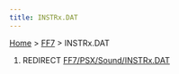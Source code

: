 ```yaml
---
title: INSTRx.DAT
---
```


[Home](Main%20Page.md) > [FF7](FF7.md) > INSTRx.DAT

1.  REDIRECT [FF7/PSX/Sound/INSTRx.DAT][]

  [FF7/PSX/Sound/INSTRx.DAT]: ../PSX/Sound/INSTRx.DAT.md "wikilink"
